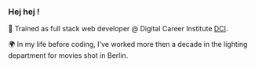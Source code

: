 ### Hej hej !

:rocket: Trained as full stack web developer @ Digital Career Institute [DCI](https://digitalcareerinstitute.org/courses/web-development-course).

:earth_africa: In my life before coding, I've worked more then a decade in the lighting department for movies shot in Berlin. 
